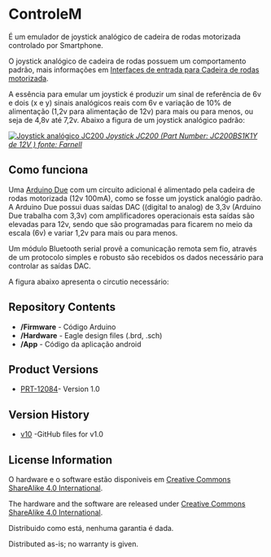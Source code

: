 ControleM
=========

É um emulador de joystick analógico de cadeira de rodas motorizada controlado por Smartphone.

O joystick analógico de cadeira de rodas possuem um comportamento padrão, mais informações em  [Interfaces de entrada para Cadeira de rodas motorizada](http://marchanjo.blogspot.com.br/2013/07/interface-de-entrada-para-cadeira-de.html).

A essência para emular um joystick é produzir um sinal de referência de 6v e dois (x e y) sinais analógicos reais com 6v e variação de 10% de alimentação (1,2v para alimentação de 12v) para mais ou para menos, ou seja de 4,8v até 7,2v. Abaixo a figura de um joystick analógico padrão:

[![Joystick analógico JC200](http://3.bp.blogspot.com/-hqsU5Gdmz_E/Ud2zLGnaRcI/AAAAAAAABj8/vSfEUgOKIYg/s1600/JC200.jpg)
*Joystick JC200 (Part Number: JC200BS1K1Y de 12V ) fonte: Farnell*](http://www.farnellnewark.com.br/chavetipojoystick12vdc,product,01M8005,4614452.aspx)

Como funciona
-------------------
Uma [Arduino Due](http://arduino.cc/en/Main/ArduinoBoardDue) com um circuito adicional é alimentado pela cadeira de rodas motorizada (12v 100mA), como se fosse um joystick analógio padrão. A Arduino Due possui duas saídas DAC ((digital to analog) de 3,3v (Arduino Due  trabalha com 3,3v) com amplificadores operacionais esta saídas são elevadas para 12v, sendo que são programadas para ficarem no meio da escala (6v) e variar 1,2v para mais ou para menos.

Um módulo Bluetooth serial provê a comunicação remota sem fio, através de um protocolo simples e robusto são recebidos os dados necessário para controlar as saídas DAC.

A figura abaixo apresenta o circutio necessário:



Repository Contents
-------------------
* **/Firmware** - Código Arduino
* **/Hardware** - Eagle design files (.brd, .sch)
* **/App** - Código da aplicação android

Product Versions
----------------
* [PRT-12084](https://www.sparkfun.com/products/12084)- Version 1.0

Version History
---------------
* [v10](https://github.com/sparkfun/SunnyBuddy/tree/HW_V1.0) -GitHub files for v1.0

License Information
-------------------
O hardware e o software estão disponiveis em  [Creative Commons ShareAlike 4.0 International](https://creativecommons.org/licenses/by-sa/4.0/).

The hardware and the software are released under [Creative Commons ShareAlike 4.0 International](https://creativecommons.org/licenses/by-sa/4.0/).


Distribuido como está, nenhuma garantia é dada.

Distributed as-is; no warranty is given.
